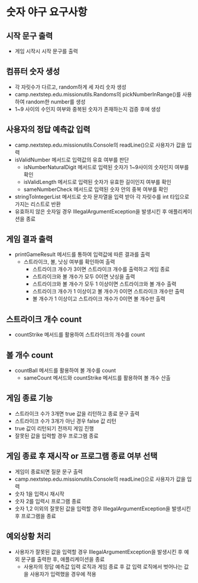 # 숫자 야구 요구사항

## 시작 문구 출력
 - 게임 시작시 시작 문구를 출력

## 컴퓨터 숫자 생성
 - 각 자릿수가 다르고, random하게 세 자리 숫자 생성
 - camp.nextstep.edu.missionutils.Randoms의 pickNumberInRange()를 사용하여 random한 number를 생성
 - 1~9 사이의 수인지 여부와 중복된 숫자가 존재하는지 검증 후에 생성

## 사용자의 정답 예측값 입력
 - camp.nextstep.edu.missionutils.Console의 readLine()으로 사용자가 값을 입력
 - isValidNumber 메서드로 입력값의 유효 여부를 판단
   - isNumberNaturalDigit 메서드로 입력된 숫자가 1~9사이의 숫자인지 여부를 확인
   - isValidLength 메서드로 입력된 숫자가 유효한 길이인지 여부를 확인
   - sameNumberCheck 메서드로 입력된 숫자 안의 중복 여부를 확인
 - stringToIntegerList 메서드로 숫자 문자열을 입력 받아 각 자릿수를 int 타입으로 가지는 리스트로 반환
 - 유효하지 않은 숫자일 경우 IllegalArgumentException을 발생시킨 후 애플리케이션을 종료
 

## 게임 결과 출력
 - printGameResult 메서드를 통하여 입력값에 따른 결과를 출력
   - 스트라이크, 볼, 낫싱 여부를 확인하여 출력
     - 스트라이크 개수가 3이면 스트라이크 개수를 출력하고 게임 종료
     - 스트라이크와 볼 개수가 모두 0이면 낫싱을 출력
     - 스트라이크와 볼 개수가 모두 1 이상이면 스트라이크와 볼 개수 출력
     - 스트라이크 개수가 1 이상이고 볼 개수가 0이면 스트라이크 개수만 출력
     - 볼 개수가 1 이상이고 스트라이크 개수가 0이면 볼 개수만 출력

## 스트라이크 개수 count
 - countStrike 메서드를 활용하여 스트라이크의 개수를 count

## 볼 개수 count
 - countBall 메서드를 활용하여 볼 개수를 count
   - sameCount 메서드와 countStrike 메서드를 활용하여 볼 개수 산출

## 게임 종료 기능
 - 스트라이크 수가 3개면 true 값을 리턴하고 종료 문구 출력
 - 스트라이크 수가 3개가 아닌 경우 false 값 리턴
 - true 값이 리턴되기 전까지 게임 진행
 - 잘못된 값을 입력할 경우 프로그램 종료

## 게임 종료 후 재시작 or 프로그램 종료 여부 선택
 - 게임이 종료되면 질문 문구 출력
 - camp.nextstep.edu.missionutils.Console의 readLine()으로 사용자가 값을 입력
 - 숫자 1을 입력시 재시작
 - 숫자 2를 입력시 프로그램 종료
 - 숫자 1,2 이외의 잘못된 값을 입력할 경우 IllegalArgumentException을 발생시킨 후 프로그램을 종료

## 예외상황 처리
 - 사용자가 잘못된 값을 입력할 경우 IllegalArgumentException을 발생시킨 후 예외 문구를 출력한 후, 애플리케이션을 종료
   - 사용자의 정답 예측값 입력 로직과 게임 종료 후 값 입력 로직에서 벗어나는 값을 사용자가 입력했을 경우에 적용
